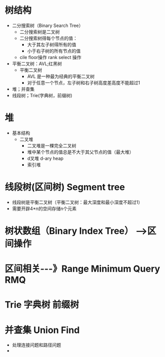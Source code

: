 # 树结构

- 二分搜索树（Binary Search Tree）
    - 二分搜索树是二叉树
    - 二分搜索树得每个节点的值：
        - 大于其左子树得所有的值
        - 小于右子树的所有节点的值
    - cile floor操作 rank select 操作
- 平衡二叉树：AVL;红黑树
  - 平衡二叉树
    - AVL 是一种最为经典的平衡二叉树
    - 对于任意一个节点，左子树和右子树高度差高度不能超过1
- 堆；并查集
- 线段树；Trie(字典树，前缀树)

# 堆

- 基本结构
    - 二叉堆
        - 二叉堆是一棵完全二叉树
        - 堆中某个节点的值总是不大于其父节点的值（最大堆）
        - d叉堆 d-ary heap
        - 索引堆

# 线段树(区间树) Segment tree

- 线段树是平衡二叉树（平衡二叉树：最大深度和最小深度不超过1）
- 需要开辟4*n的空间存储n个元素

# 树状数组（Binary Index Tree） -->区间操作

# 区间相关---》Range Minimum Query RMQ

# Trie 字典树 前缀树

# 并查集 Union Find

- 处理连接问题和路径问题
- 